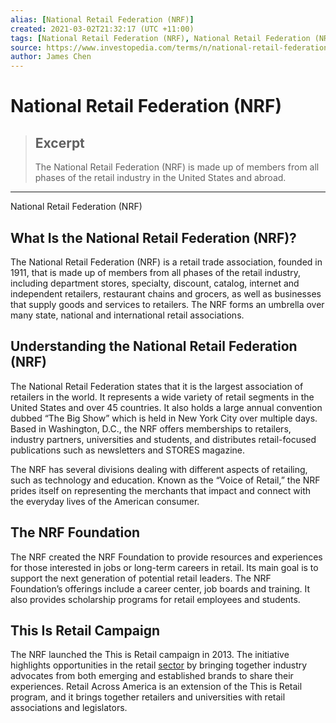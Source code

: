 ```yaml
---
alias: [National Retail Federation (NRF)]
created: 2021-03-02T21:32:17 (UTC +11:00)
tags: [National Retail Federation (NRF), National Retail Federation (NRF)]
source: https://www.investopedia.com/terms/n/national-retail-federation-nrf.asp
author: James Chen
---
```


# National Retail Federation (NRF)

> ## Excerpt
> The National Retail Federation (NRF) is made up of members from all phases of the retail industry in the United States and abroad.

---

National Retail Federation (NRF)
## What Is the National Retail Federation (NRF)?

The National Retail Federation (NRF) is a retail trade association, founded in 1911, that is made up of members from all phases of the retail industry, including department stores, specialty, discount, catalog, internet and independent retailers, restaurant chains and grocers, as well as businesses that supply goods and services to retailers. The NRF forms an umbrella over many state, national and international retail associations.

## Understanding the National Retail Federation (NRF)

The National Retail Federation states that it is the largest association of retailers in the world. It represents a wide variety of retail segments in the United States and over 45 countries. It also holds a large annual convention dubbed “The Big Show” which is held in New York City over multiple days. Based in Washington, D.C., the NRF offers memberships to retailers, industry partners, universities and students, and distributes retail-focused publications such as newsletters and STORES magazine.

The NRF has several divisions dealing with different aspects of retailing, such as technology and education. Known as the “Voice of Retail,” the NRF prides itself on representing the merchants that impact and connect with the everyday lives of the American consumer.

## The NRF Foundation

The NRF created the NRF Foundation to provide resources and experiences for those interested in jobs or long-term careers in retail. Its main goal is to support the next generation of potential retail leaders. The NRF Foundation’s offerings include a career center, job boards and training. It also provides scholarship programs for retail employees and students.

## This Is Retail Campaign

The NRF launched the This is Retail campaign in 2013. The initiative highlights opportunities in the retail [sector](https://www.investopedia.com/terms/s/sector.asp) by bringing together industry advocates from both emerging and established brands to share their experiences. Retail Across America is an extension of the This is Retail program, and it brings together retailers and universities with retail associations and legislators.

